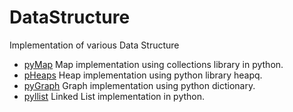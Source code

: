 # DataStructure
Implementation of various Data Structure
- [pyMap](https://github.com/anandvipul/DataStructure/tree/master/pygraph) Map implementation using collections library in python.
- [pHeaps](https://github.com/anandvipul/DataStructure/tree/master/pyheaps) Heap implementation using python library heapq.
- [pyGraph](https://github.com/anandvipul/DataStructure/tree/master/pygraph) Graph implementation using python dictionary.
- [pyllist](https://github.com/anandvipul/DataStructure/tree/master/pyllist) Linked List implementation in python.
